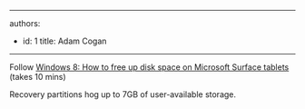

---
authors:
  - id: 1
    title: Adam Cogan
---




<span class='intro'> <p>
   <span class="s1">​Follow 
      <a href="http&#58;//www.networkworld.com/article/2164909/windows/windows-8--how-to-free-up-disk-space-on-microsoft-surface-tablets.html">
         Windows 8&#58; How to free up disk space on Microsoft Surface tablets​</a></span> (takes 10 mins)​​<br></p> </span>

<p>​Recovery partitions hog up to 7GB of user-available storage.​<br></p>


